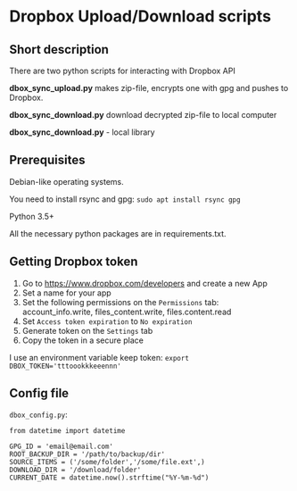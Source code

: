 # Dropbox Upload/Download scripts

## Short description

There are two python scripts for interacting with Dropbox API

**dbox_sync_upload.py** makes zip-file, encrypts one with gpg and pushes to Dropbox.

**dbox_sync_download.py** download decrypted zip-file to local computer

**dbox_sync_download.py** - local library

## Prerequisites

Debian-like operating systems.

You need to install rsync and gpg: `sudo apt install rsync gpg`

Python 3.5+

All the necessary python packages are in requirements.txt.

## Getting Dropbox token

1. Go to <https://www.dropbox.com/developers> and create a new App
2. Set a name for your app
3. Set the following permissions on the `Permissions` tab: account_info.write, files_content.write, files.content.read
4. Set `Access token expiration` to `No expiration`
5. Generate token on the `Settings` tab
6. Copy the token in a secure place

I use an environment variable keep token:
`export DBOX_TOKEN='tttoookkkeeennn'`

## Config file

`dbox_config.py`:

```
from datetime import datetime

GPG_ID = 'email@email.com'
ROOT_BACKUP_DIR = '/path/to/backup/dir'
SOURCE_ITEMS = ('/some/folder','/some/file.ext',)
DOWNLOAD_DIR = '/download/folder'
CURRENT_DATE = datetime.now().strftime("%Y-%m-%d")
```